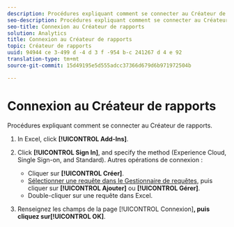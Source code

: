 ```yaml
---
description: Procédures expliquant comment se connecter au Créateur de rapports.
seo-description: Procédures expliquant comment se connecter au Créateur de rapports.
seo-title: Connexion au Créateur de rapports
solution: Analytics
title: Connexion au Créateur de rapports
topic: Créateur de rapports
uuid: 94944 ce 3-499 d -4 d 3 f -954 b-c 241267 d 4 e 92
translation-type: tm+mt
source-git-commit: 15d49195e5d555adcc37366d679d6b971972504b

---
```



# Connexion au Créateur de rapports

Procédures expliquant comment se connecter au Créateur de rapports.

1. In Excel, click **[!UICONTROL Add-Ins]**.
1. Click **[!UICONTROL Sign In]**, and specify the method (Experience Cloud, Single Sign-on, and Standard). Autres opérations de connexion :

   * Cliquer sur **[!UICONTROL Créer]**.
   * [Sélectionner une requête dans le Gestionnaire de requêtes](../../../analyze/report-builder/manage-requests/r-arb-manage-requests.md), puis cliquer sur **[!UICONTROL Ajouter]** ou **[!UICONTROL Gérer]**.
   * Double-cliquer sur une requête dans Excel.

1. Renseignez les champs de la page [!UICONTROL Connexion]**, puis cliquez sur[!UICONTROL OK]**.

